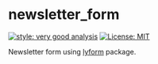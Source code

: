 # newsletter_form

[![style: very good analysis][very_good_analysis_badge]][very_good_analysis_link]
[![License: MIT][license_badge]][license_link]

Newsletter form using [lyform][lyform_link] package.

[license_badge]: https://img.shields.io/badge/license-MIT-blue.svg
[license_link]: https://opensource.org/licenses/MIT
[very_good_analysis_badge]: https://img.shields.io/badge/style-very_good_analysis-B22C89.svg
[very_good_analysis_link]: https://pub.dev/packages/very_good_analysis
[lyform_link]: https://pub.dev/packages/lyform
